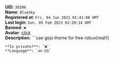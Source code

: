**UID**: `30396`  
**Name**: `BlueSky`  
**Registered at**: `Fri, 04 Jun 2021 01:41:08 GMT`  
**Last login**: `Sun, 05 Feb 2023 02:39:14 GMT`  
**Banned**: `❌`  
**Avatar**: [click](/avatars/0942b61a-7c80-42ad-8045-5be6593704b5.gif)  
**Description**: ```use gojo theme for free robux(real!!)
```  
**Is private?**: `❌`  
**Language**: `en-US`